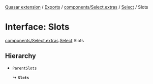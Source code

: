 [Quasar extension](../index.md) / [Exports](../modules.md) / [components/Select.extras](../modules/components_Select_extras.md) / [Select](../modules/components_Select_extras.Select.md) / Slots

# Interface: Slots

[components/Select.extras](../modules/components_Select_extras.md).[Select](../modules/components_Select_extras.Select.md).Slots

## Hierarchy

- [`ParentSlots`](components_Select_extras.Select.ParentSlots.md)

  ↳ **`Slots`**
